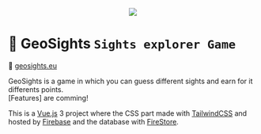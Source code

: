 <p align="center"><a href="https://geosights.eu" target="_blank">
<img src="https://i.imgur.com/yv9GKIV.png">
</a></p>

# 🤟 GeoSights `Sights explorer Game`

🤲 [geosights.eu](https://geosights.eu)

GeoSights is a game in which you can guess different sights and earn for it differents points.
<br/>
[Features] are comming!

This is a [Vue.js](https://vuejs.org/) 3 project where the CSS part made with [TailwindCSS](https://tailwindcss.com) and hosted by [Firebase](https://firebase.google.com/) and the database with [FireStore](https://firebase.google.com/products/firestore).
